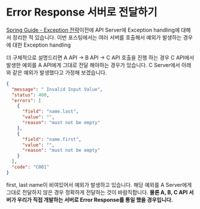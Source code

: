 # Error Response 서버로 전달하기

[Spring Guide - Exception 전략](https://cheese10yun.github.io/spring-guide-exception/)이전에 API Server에 Exception handling에 대해서 정리한 적 있습니다. 이번 포스팅에서는 여러 서버를 호출해서 예외가 발생하는 경우에 대한 Exception handling  

더 구체적으로 설명드리면 A API -> B API -> C API 호출을 진행 하는 경우 C API에서 발생한 예외를 A API에게 그대로 전달 해야하는 경우가 있습니다. C Server에서 아래와 같은 예외가 발생했다고 가정해 보겠습니다. 

```json
{
  "message": " Invalid Input Value",
  "status": 400,
  "errors": [
    {
      "field": "name.last",
      "value": "",
      "reason": "must not be empty"
    },
    {
      "field": "name.first",
      "value": "",
      "reason": "must not be empty"
    }
  ],
  "code": "C001"
}
```
first, last name이 비여있어서 예외가 발생하고 있습니다. 해당 예외를 A Server에게 그대로 전달하지 않은 경우 정확하게 전달하는 것이 바람직합니다. **물론 A, B, C API 서버가 우리가 직접 개발하는 서버로 Error Response를 통일 했을 경우입니다.**

